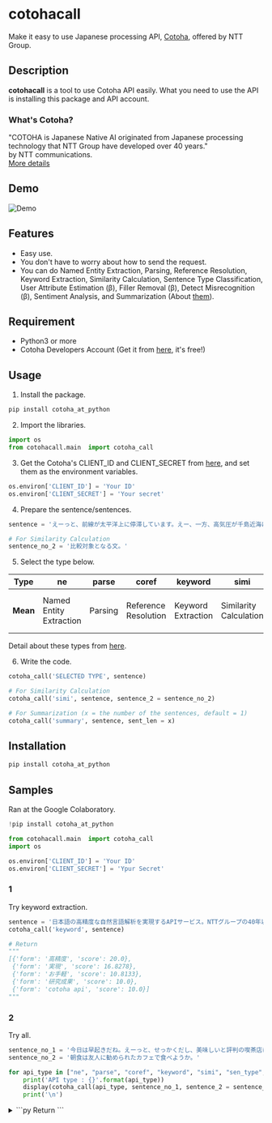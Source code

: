 # cotohacall
Make it easy to use Japanese processing API, [Cotoha](https://www.ntt.com/business/services/application/ai/cotoha-nlp.html),  offered by NTT Group.

## Description
**cotohacall** is a tool to use Cotoha API easily. What you need to use the API is installing this package and API account.

### What's Cotoha?
"COTOHA is Japanese Native AI originated from Japanese processing technology that NTT Group have developed over 40 years."  
by NTT communications.  
[More details](https://api.ce-cotoha.com/contents/about-cotoha.html)

## Demo
![Demo](https://user-images.githubusercontent.com/45617592/78994983-54f93200-7b7c-11ea-9d17-8eb11170291e.gif)

## Features
- Easy use.
- You don't have to worry about how to send the request.
- You can do Named Entity Extraction, Parsing, Reference Resolution, Keyword Extraction, Similarity Calculation, Sentence Type Classification, User Attribute Estimation (β), Filler Removal (β), Detect Misrecognition (β), Sentiment Analysis, and Summarization (About [them](https://api.ce-cotoha.com/contents/api-all.html)).

## Requirement

- Python3 or more
- Cotoha Developers Account (Get it from [here](https://api.ce-cotoha.com/contents/developers/index.html), it's free!)

## Usage
1. Install the package.
```py
pip install cotoha_at_python
```

2. Import the libraries.
```py
import os
from cotohacall.main  import cotoha_call
```
  
3. Get the Cotoha's CLIENT_ID and CLIENT_SECRET from [here](https://api.ce-cotoha.com/contents/developers/index.html), and set them as the environment variables.
```py
os.environ['CLIENT_ID'] = 'Your ID'
os.environ['CLIENT_SECRET'] = 'Your secret'
```
  
4. Prepare the sentence/sentences.
```py
sentence = 'えーっと、前線が太平洋上に停滞しています。えー、一方、高気圧が千島近海にあって、あーっと北日本から東日本をゆるやかに覆っています。'

# For Similarity Calculation
sentence_no_2 = '比較対象となる文。'
```
  
5. Select the type below.

| **Type** | ne | parse | coref | keyword | simi | sent_type | user_at | filler | detect | senti | summary |
| --- | --- | --- | --- | --- | --- | --- | --- | --- | --- | --- | --- |
| **Mean** | Named Entity Extraction | Parsing | Reference Resolution | Keyword Extraction | Similarity Calculation | Sentence Type Classification | User Attribute Estimation (β) | Filler Removal (β) | Detect Misrecognition (β) | Sentiment Analysis | Summarization |
  
Detail about these types from [here](https://api.ce-cotoha.com/contents/api-all.html).
  
6. Write the code.
```py
cotoha_call('SELECTED TYPE', sentence)

# For Similarity Calculation
cotoha_call('simi', sentence, sentence_2 = sentence_no_2)

# For Summarization (x = the number of the sentences, default = 1)
cotoha_call('summary', sentence, sent_len = x)
```

## Installation
```py
pip install cotoha_at_python
```

## Samples
Ran at the Google Colaboratory.
```py
!pip install cotoha_at_python

from cotohacall.main  import cotoha_call
import os

os.environ['CLIENT_ID'] = 'Your ID'
os.environ['CLIENT_SECRET'] = 'Ypur Secret'
```

### 1
Try keyword extraction.  
```py
sentence = '日本語の高精度な自然言語解析を実現するAPIサービス。NTTグループの40年以上の研究成果を活かした自然言語解析技術をCOTOHA APIでお手軽にご利用いただけます。'
cotoha_call('keyword', sentence)

# Return
"""
[{'form': '高精度', 'score': 20.0},
 {'form': '実現', 'score': 16.8278},
 {'form': 'お手軽', 'score': 10.8133},
 {'form': '研究成果', 'score': 10.0},
 {'form': 'cotoha api', 'score': 10.0}]
"""
```

### 2
Try all.  
```py
sentence_no_1 = '今日は早起きだね。えーっと、せっかくだし、美味しいと評判の喫茶店に行ってみよっか。'
sentence_no_2 = '朝食は友人に勧められたカフェで食べようか。'

for api_type in ["ne", "parse", "coref", "keyword", "simi", "sen_type", "user_at", "filler", "detect", "senti", "summary"]:
    print('API type : {}'.format(api_type))
    display(cotoha_call(api_type, sentence_no_1, sentence_2 = sentence_no_2))
    print('\n')

```

<details><summary>
```py
Return
```
</summary><div>
```py
API type : ne
[{'begin_pos': 0,
  'class': 'DAT',
  'end_pos': 2,
  'extended_class': '',
  'form': '今日',
  'source': 'basic',
  'std_form': '今日'}]


API type : parse
[{'chunk_info': {'chunk_func': 1,
   'chunk_head': 0,
   'dep': 'D',
   'head': 1,
   'id': 0,
   'links': []},
  'tokens': [{'attributes': {},
    'dependency_labels': [{'label': 'case', 'token_id': 1}],
    'features': ['日時'],
    'form': '今日',
    'id': 0,
    'kana': 'キョウ',
    'lemma': '今日',
    'pos': '名詞'},
   {'attributes': {},
    'features': [],
    'form': 'は',
    'id': 1,
    'kana': 'ハ',
    'lemma': 'は',
    'pos': '連用助詞'}]},
 {'chunk_info': {'chunk_func': 2,
   'chunk_head': 0,
   'dep': 'O',
   'head': -1,
   'id': 1,
   'links': [{'label': 'time', 'link': 0}, {'label': 'manner', 'link': 8}]},
  'tokens': [{'attributes': {},
    'dependency_labels': [{'label': 'nmod', 'token_id': 0},
     {'label': 'advcl', 'token_id': 19},
     {'label': 'cop', 'token_id': 3},
     {'label': 'mark', 'token_id': 4},
     {'label': 'punct', 'token_id': 5}],
    'features': ['動作'],
    'form': '早起き',
    'id': 2,
    'kana': 'ハヤオキ',
    'lemma': '早起き',
    'pos': '名詞'},
   {'attributes': {},
    'features': ['終止'],
    'form': 'だ',
    'id': 3,
    'kana': 'ダ',
    'lemma': 'だ',
    'pos': '判定詞'},
   {'attributes': {},
    'features': [],
    'form': 'ね',
    'id': 4,
    'kana': 'ネ',
    'lemma': 'ね',
    'pos': '終助詞'},
   {'attributes': {},
    'features': [],
    'form': '。',
    'id': 5,
    'kana': '',
    'lemma': '。',
    'pos': '句点'}]},
 {'chunk_info': {'chunk_func': 0,
   'chunk_head': 0,
   'dep': 'D',
   'head': 8,
   'id': 2,
   'links': []},
  'tokens': [{'attributes': {},
    'dependency_labels': [{'label': 'punct', 'token_id': 7}],
    'features': [],
    'form': 'えーっと',
    'id': 6,
    'kana': 'エーット',
    'lemma': 'えーと',
    'pos': '独立詞'},
   {'attributes': {},
    'features': [],
    'form': '、',
    'id': 7,
    'kana': '',
    'lemma': '、',
    'pos': '読点'}]},
 {'chunk_info': {'chunk_func': 0,
   'chunk_head': 0,
   'dep': 'D',
   'head': 4,
   'id': 3,
   'links': []},
  'tokens': [{'attributes': {},
    'dependency_labels': [],
    'features': [],
    'form': 'せっかく',
    'id': 8,
    'kana': 'セッカク',
    'lemma': '折角',
    'pos': '連用詞'}]},
 {'chunk_info': {'chunk_func': 1,
   'chunk_head': 0,
   'dep': 'P',
   'head': 8,
   'id': 4,
   'links': [{'label': 'manner', 'link': 3}],
   'predicate': []},
  'tokens': [{'attributes': {},
    'dependency_labels': [{'label': 'advmod', 'token_id': 8},
     {'label': 'aux', 'token_id': 10},
     {'label': 'punct', 'token_id': 11}],
    'features': ['S'],
    'form': 'だ',
    'id': 9,
    'kana': 'ダ',
    'lemma': '出す',
    'pos': '動詞語幹'},
   {'attributes': {},
    'features': ['連用'],
    'form': 'し',
    'id': 10,
    'kana': 'シ',
    'lemma': 'し',
    'pos': '動詞接尾辞'},
   {'attributes': {},
    'features': [],
    'form': '、',
    'id': 11,
    'kana': '',
    'lemma': '、',
    'pos': '読点'}]},
 {'chunk_info': {'chunk_func': 2,
   'chunk_head': 0,
   'dep': 'D',
   'head': 8,
   'id': 5,
   'links': [],
   'predicate': []},
  'tokens': [{'attributes': {},
    'dependency_labels': [{'label': 'aux', 'token_id': 13},
     {'label': 'mark', 'token_id': 14}],
    'features': ['イ段'],
    'form': '美味し',
    'id': 12,
    'kana': 'オイシ',
    'lemma': 'おいしい',
    'pos': '形容詞語幹'},
   {'attributes': {},
    'features': ['終止'],
    'form': 'い',
    'id': 13,
    'kana': 'イ',
    'lemma': 'い',
    'pos': '形容詞接尾辞'},
   {'attributes': {},
    'features': ['連用'],
    'form': 'と',
    'id': 14,
    'kana': 'ト',
    'lemma': 'と',
    'pos': '引用助詞'}]},
 {'chunk_info': {'chunk_func': 1,
   'chunk_head': 0,
   'dep': 'D',
   'head': 7,
   'id': 6,
   'links': []},
  'tokens': [{'attributes': {},
    'dependency_labels': [{'label': 'case', 'token_id': 16}],
    'features': [],
    'form': '評判',
    'id': 15,
    'kana': 'ヒョウバン',
    'lemma': '評判',
    'pos': '名詞'},
   {'attributes': {},
    'features': ['連体'],
    'form': 'の',
    'id': 16,
    'kana': 'ノ',
    'lemma': 'の',
    'pos': '格助詞'}]},
 {'chunk_info': {'chunk_func': 1,
   'chunk_head': 0,
   'dep': 'D',
   'head': 8,
   'id': 7,
   'links': [{'label': 'adjectivals', 'link': 6}]},
  'tokens': [{'attributes': {},
    'dependency_labels': [{'label': 'nmod', 'token_id': 15},
     {'label': 'case', 'token_id': 18}],
    'features': [],
    'form': '喫茶店',
    'id': 17,
    'kana': 'キッサテン',
    'lemma': '喫茶店',
    'pos': '名詞'},
   {'attributes': {},
    'features': ['連用'],
    'form': 'に',
    'id': 18,
    'kana': 'ニ',
    'lemma': 'に',
    'pos': '格助詞'}]},
 {'chunk_info': {'chunk_func': 6,
   'chunk_head': 0,
   'dep': 'Q',
   'head': 1,
   'id': 8,
   'links': [{'label': 'manner', 'link': 2},
    {'label': 'manner', 'link': 4},
    {'label': 'object', 'link': 5},
    {'label': 'goal', 'link': 7}],
   'predicate': ['past']},
  'tokens': [{'attributes': {},
    'dependency_labels': [{'label': 'discourse', 'token_id': 6},
     {'label': 'advcl', 'token_id': 9},
     {'label': 'dobj', 'token_id': 12},
     {'label': 'nmod', 'token_id': 17},
     {'label': 'aux', 'token_id': 20},
     {'label': 'aux', 'token_id': 21},
     {'label': 'aux', 'token_id': 22},
     {'label': 'aux', 'token_id': 23},
     {'label': 'aux', 'token_id': 24},
     {'label': 'mark', 'token_id': 25},
     {'label': 'punct', 'token_id': 26}],
    'features': ['IKU'],
    'form': '行',
    'id': 19,
    'kana': 'イ',
    'lemma': '行く',
    'pos': '動詞語幹'},
   {'attributes': {},
    'features': [],
    'form': 'っ',
    'id': 20,
    'kana': 'ッ',
    'lemma': 'っ',
    'pos': '動詞活用語尾'},
   {'attributes': {},
    'features': ['接続', '連用'],
    'form': 'て',
    'id': 21,
    'kana': 'テ',
    'lemma': 'て',
    'pos': '動詞接尾辞'},
   {'attributes': {},
    'features': ['A', 'Lて連用'],
    'form': 'み',
    'id': 22,
    'kana': 'ミ',
    'lemma': 'みる',
    'pos': '動詞語幹'},
   {'attributes': {},
    'features': [],
    'form': 'よ',
    'id': 23,
    'kana': 'ヨ',
    'lemma': 'よ',
    'pos': '動詞活用語尾'},
   {'attributes': {},
    'features': ['終止'],
    'form': 'っ',
    'id': 24,
    'kana': 'ッ',
    'lemma': 'う',
    'pos': '動詞接尾辞'},
   {'attributes': {},
    'features': [],
    'form': 'か',
    'id': 25,
    'kana': 'カ',
    'lemma': 'か',
    'pos': '終助詞'},
   {'attributes': {},
    'features': [],
    'form': '。',
    'id': 26,
    'kana': '',
    'lemma': '。',
    'pos': '句点'}]}]


API type : coref
{'coreference': [],
 'tokens': [['今日',
   'は',
   '早起き',
   'だ',
   'ね',
   '。',
   'えーっと',
   '、',
   'せっかく',
   'だ',
   'し',
   '、',
   '美味し',
   'い',
   'と',
   '評判',
   'の',
   '喫茶店',
   'に',
   '行',
   'っ',
   'て',
   'み',
   'よ',
   'っ',
   'か',
   '。']]}


API type : keyword
[{'form': '早起き', 'score': 25.6106}, {'form': '喫茶店', 'score': 11.0135}]


API type : simi
{'score': 0.90180045}


API type : sen_type
{'dialog_act': ['information-seeking'], 'modality': 'interrogative'}


API type : user_at
{'age': '20-29歳',
 'civilstatus': '既婚',
 'hobby': ['COOKING', 'INTERNET', 'MOVIE', 'TVDRAMA', 'TVGAME'],
 'occupation': '会社員'}


API type : filler
[{'fillers': [{'begin_pos': 9, 'end_pos': 14, 'form': 'えーっと、'}],
  'fixed_sentence': '今日は早起きだね。せっかくだし、美味しいと評判の喫茶店に行ってみよっか。',
  'normalized_sentence': '今日は早起きだね。えーっと、せっかくだし、美味しいと評判の喫茶店に行ってみよっか。'}]


API type : detect
{'candidates': [], 'score': 0}


API type : senti
{'emotional_phrase': [{'emotion': 'P', 'form': '美味しい'}],
 'score': 0.23242221988572817,
 'sentiment': 'Positive'}


API type : summary
'えーっと、せっかくだし、美味しいと評判の喫茶店に行ってみよっか。'
```
</div></details>

## Link
[Google colab上でCotohaを超手軽に使うためのコピペ用コード](https://qiita.com/Tommyyyyyyy/items/60f11a36c3a0fa789fd9)

## Reference
[Cotoha API](https://api.ce-cotoha.com/contents/index.html)  
[自然言語処理を簡単に扱えると噂のCOTOHA APIをPythonで使ってみた](https://qiita.com/gossy5454/items/83072418fb0c5f3e269f)

## Author
[TOOOOOOMY](https://github.com/TOOOOOOMY)

## License
MIT
